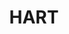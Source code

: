 ---
lastmod: '2025-04-06T06:05:19+00:00'
latitude: -21.949513
layout: suburb
longitude: 131.298809
postcode: 0872
state: NT
title: HART
url: /nt/hart/
---